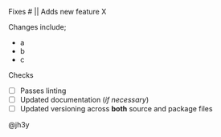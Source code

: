 Fixes # || Adds new feature X

Changes include;
* a
* b
* c

Checks
- [ ] Passes linting
- [ ] Updated documentation (_if necessary_)
- [ ] Updated versioning across __both__ source and package files

@jh3y
